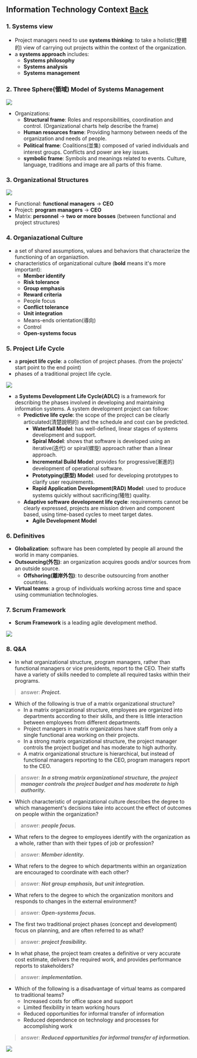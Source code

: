 ## Information Technology Context	[Back](./../projectManagement.md)

### 1. Systems view

- Project managers need to use **systems thinking**: to take a holistic(整體的) view of carrying out projects within the context of the organization.
- a **systems approach** includes:
    - **Systems philosophy**
    - **Systems analysis**
    - **Systems management**

### 2. Three Sphere(領域) Model of Systems Management

<img src="./threeSphereModel.jpg">

- Organizations:
    - **Structural frame**: Roles and responsibilities, coordination and control.  (Organizational charts help describe the frame)
    - **Human resources frame**: Providing harmony between needs of the organization and needs of people.
    - **Political frame**: Coalitions(並集) composed of varied individuals and interest groups. Conflicts and power are key issues.
    - **symbolic frame**: Symbols and meanings related to events. Culture, language, traditions and image are all parts of this frame.

### 3. Organizational Structures

<img src="./organiazational_structures.png">

- Functional: **functional managers** -> **CEO**
- Project: **program managers** -> **CEO**
- Matrix: **personnel** -> **two or more bosses** (between functional and project structures)

### 4. Organiazational Culture

- a set of shared assumptions, values and behaviors that characterize the functioning of an organiaztion.
- characteristics of organizational culture (**bold** means it's more important):
    - **Member identify**
    - **Risk tolerance**
    - **Group emphasis**
    - **Reward criteria**
    - People focus
    - **Conflict tolerance**
    - **Unit integration**
    - Means-ends orientation(導向)
    - Control
    - **Open-systems focus**

### 5. Project Life Cycle

- a **project life cycle**: a collection of project phases. (from the projects' start point to the end point)
- phases of a traditional project life cycle.

<img src="./tranditional_phases.png">

- a **Systems Development Life Cycle(ADLC)** is a framework for describing the phases involved in developing and maintaining information systems. A system development project can follow:
    - **Predictive life cycle**: the scope of the project can be clearly articulated(清楚說明的) and the schedule and cost can be predicted.
        - **Waterfall Model**: has well-defined, linear stages of systems development and support.
        - **Spiral Model**: shows that software is developed using an iterative(迭代) or spiral(螺旋) approach rather than a linear approach.
        - **Incremental Build Model**: provides for progressive(漸進的) development of operational software.
        - **Prototyping(原型) Model**: used for developing prototypes to clarify user requirements.
        - **Rapid Application Development(RAD) Model**: used to produce systems quickly without sacrificing(犧牲) quality.
    - **Adaptive software development life cycle**: requirements cannot be clearly expressed, projects are mission driven and component based, using time-based cycles to meet target dates.
        - **Agile Development Model** 

### 6. Definitives

- **Globalization**: software has been completed by people all around the world in many companies.
- **Outsourcing(外包)**: an organization acquires goods and/or sources from an outside source.
    - **Offshoring(離岸外包)**: to describe outsourcing from another countries.
- **Virtual teams**: a group of individuals working across time and space using communiation technologies.

### 7. Scrum Framework

- **Scrum Framework** is a leading agile development method.

<img src="./scrume_framework.png">


### 8. Q&A

- In what organizational structure, program managers, rather than functional managers or vice presidents, report to the CEO. Their staffs have a variety of skills needed to complete all required tasks within their programs.

> answer: <strong>*Project.*</strong>

- Which of the following is true of a matrix organizational structure?
    - In a matrix organizational structure, employees are organized into departments according to their skills, and there is little interaction between employees from different departments.
    - Project managers in matrix organizations have staff from only a single functional area working on their projects.
    - In a strong matrix organizational structure, the project manager controls the project budget and has moderate to high authority.
    - A matrix organizational structure is hierarchical, but instead of functional managers reporting to the CEO, program managers report to the CEO.

> answer: <strong>*In a strong matrix organizational structure, the project manager controls the project budget and has moderate to high authority.*</strong>

- Which characteristic of organizational culture describes the degree to which management's decisions take into account the effect of outcomes on people within the organization?

> answer: <strong>*people focus.*</strong>

- What refers to the degree to employees identify with the organization as a whole, rather than with their types of job or profession?

> answer: <strong>*Member identity.*</strong>

- What refers to the degree to which departments within an organization are encouraged to coordinate with each other?

> answer: <strong>*Not group emphasis, but unit integration.*</strong>

- What refers to the degree to which the organization monitors and responds to changes in the external environment?

> answer: <strong>*Open-systems focus.*</strong>

- The first two traditional project phases (concept and development) focus on planning, and are often referred to as what?

> answer: <strong>*project feasibility.*</strong>

- In what phase, the project team creates a definitive or very accurate cost estimate, delivers the required work, and provides performance reports to stakeholders?

> answer: <strong>*implementation.*</strong>

- Which of the following is a disadvantage of virtual teams as compared to traditional teams?
    - Increased costs for office space and support
    - Limited flexibility in team working hours
    - Reduced opportunities for informal transfer of information
    - Reduced dependence on technology and processes for accomplishing work

> answer: <strong>*Reduced opportunities for informal transfer of information.*</strong>

<a href="http://aleen42.github.io/" target="_blank" ><img src="./../../pic/tail.gif"></a>
